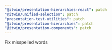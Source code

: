 ```yaml
---
"@itwin/presentation-hierarchies-react": patch
"@itwin/unified-selection": patch
"presentation-test-utilities": patch
"@itwin/presentation-hierarchies": patch
"@itwin/presentation-components": patch
---
```


Fix misspelled words
